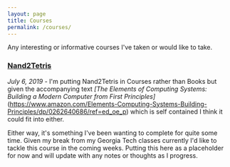 ```yaml
---
layout: page
title: Courses
permalink: /courses/
---
```


Any interesting or informative courses I've taken or would like to take.

### [Nand2Tetris](https://www.nand2tetris.org/)

*July 6, 2019* - I'm putting Nand2Tetris in Courses rather than Books but given the accompanying text
*[The Elements of Computing Systems: Building a Modern Computer 
from First Principles]*(https://www.amazon.com/Elements-Computing-Systems-Building-Principles/dp/0262640686/ref=ed_oe_p)
which is self contained I think it could fit into either.

Either way, it's something I've been wanting to complete for quite some time.  Given my break from my Georgia Tech classes
currently I'd like to tackle this course in the coming weeks.  Putting this here as a placeholder for now and will update with
any notes or thoughts as I progress.

